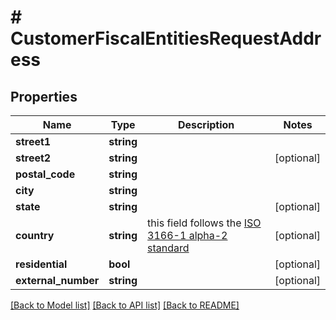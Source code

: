 # # CustomerFiscalEntitiesRequestAddress

## Properties

Name | Type | Description | Notes
------------ | ------------- | ------------- | -------------
**street1** | **string** |  |
**street2** | **string** |  | [optional]
**postal_code** | **string** |  |
**city** | **string** |  |
**state** | **string** |  | [optional]
**country** | **string** | this field follows the [ISO 3166-1 alpha-2 standard](https://en.wikipedia.org/wiki/ISO_3166-1_alpha-2) | [optional]
**residential** | **bool** |  | [optional]
**external_number** | **string** |  | [optional]

[[Back to Model list]](../../README.md#models) [[Back to API list]](../../README.md#endpoints) [[Back to README]](../../README.md)
